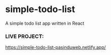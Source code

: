 # simple-todo-list
A simple todo list app written in React

<h3>LIVE PROJECT:</h3>
<a href="https://simple-todo-list-pasinduweb.netlify.app/">https://simple-todo-list-pasinduweb.netlify.app/</a>

